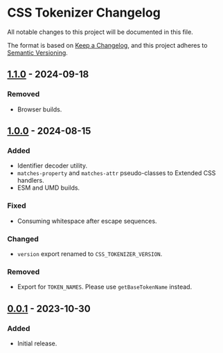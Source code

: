 # CSS Tokenizer Changelog

All notable changes to this project will be documented in this file.

The format is based on [Keep a Changelog][keepachangelog], and this project adheres to [Semantic Versioning][semver].

[keepachangelog]: https://keepachangelog.com/en/1.0.0/
[semver]: https://semver.org/spec/v2.0.0.html

## [1.1.0] - 2024-09-18

### Removed

- Browser builds.

[1.1.0]: https://github.com/AdguardTeam/tsurlfilter/releases/tag/css-tokenizer-v1.1.0

## [1.0.0] - 2024-08-15

### Added

- Identifier decoder utility.
- `matches-property` and `matches-attr` pseudo-classes to Extended CSS handlers.
- ESM and UMD builds.

### Fixed

- Consuming whitespace after escape sequences.

### Changed

- `version` export renamed to `CSS_TOKENIZER_VERSION`.

### Removed

- Export for `TOKEN_NAMES`. Please use `getBaseTokenName` instead.

[1.0.0]: https://github.com/AdguardTeam/tsurlfilter/releases/tag/css-tokenizer-v1.0.0

## [0.0.1] - 2023-10-30

### Added

- Initial release.

[0.0.1]: https://github.com/AdguardTeam/tsurlfilter/releases/tag/css-tokenizer-v0.0.1
